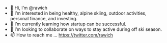 - 👋 Hi, I’m @rawich
- 👀 I’m interested in being healthy, alpine skiing, outdoor activities, personal finance, and investing.
- 🌱 I’m currently learning how startup can be successful.
- 💞️ I’m looking to collaborate on ways to stay active during off ski season.
- 📫 How to reach me ... https://twitter.com/rawich

<!---
rawich/rawich is a ✨ special ✨ repository because its `README.md` (this file) appears on your GitHub profile.
You can click the Preview link to take a look at your changes.
--->
